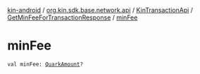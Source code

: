 [kin-android](../../../index.md) / [org.kin.sdk.base.network.api](../../index.md) / [KinTransactionApi](../index.md) / [GetMinFeeForTransactionResponse](index.md) / [minFee](./min-fee.md)

# minFee

`val minFee: `[`QuarkAmount`](../../../org.kin.sdk.base.models/-quark-amount/index.md)`?`